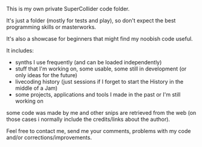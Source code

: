 This is my own private SuperCollider code folder.

It's just a folder (mostly for tests and play), so don't expect the best programming skills or masterworks.

It's also a showcase for beginners that might find my noobish code useful.

It includes:

* synths I use frequently (and can be loaded independently)
* stuff that I'm working on, some usable, some still in development (or only ideas for the future)
* livecoding history (just sessions if I forget to start the History in the middle of a Jam)
* some projects, applications and tools I made in the past or I'm still working on

some code was made by me and other snips are retrieved from the web (on those cases i normally include the credits/links about the author).

Feel free to contact me, send me your comments, problems with my code and/or corrections/improvements.
